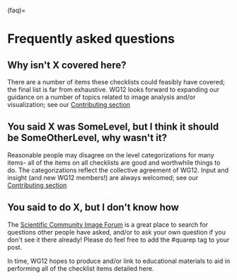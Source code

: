 (faq)=
# Frequently asked questions

## Why isn't X covered here?

There are a number of items these checklists could feasibly have covered; the final list is far from exhaustive. WG12 looks forward to expanding our guidance on a number of topics related to image analysis and/or visualization; see our [Contributing section](./contribute.md)

## You said X was SomeLevel, but I think it should be SomeOtherLevel, why wasn't it?

Reasonable people may disagree on the level categorizations for many items- all of the items on all checklists are good and worthwhile things to do. The categorizations reflect the collective agreement of WG12. Input and insight (and new WG12 members!) are always welcomed; see our [Contributing section](./contribute.md)

## You said to do X, but I don't know how

The [Scientific Community Image Forum](forum.image.sc) is a great place to search for questions other people have asked, and/or to ask your own question if you don't see it there already! Please do feel free to add the #quarep tag to your post. 

In time, WG12 hopes to produce and/or link to educational materials to aid in performing all of the checklist items detailed here.
<!--Notes which will not be shown on the actual page-->